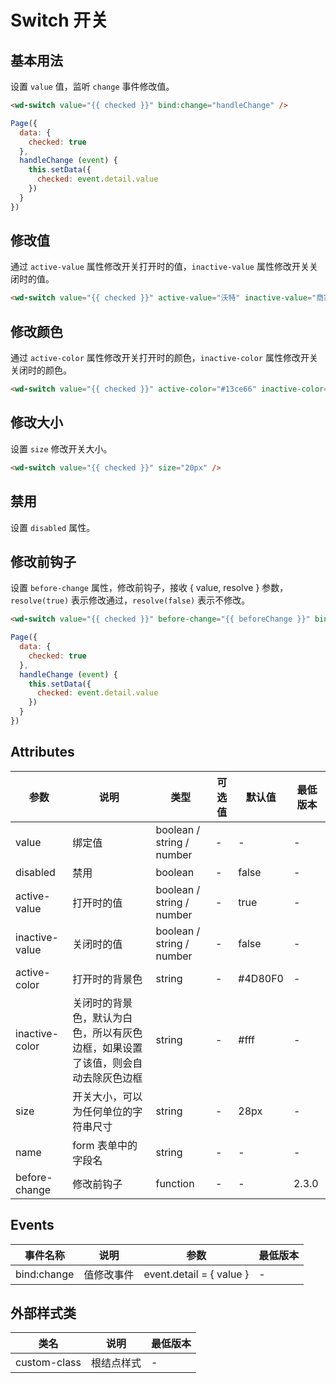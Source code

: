 <frame/>

#  Switch 开关


## 基本用法

设置 `value` 值，监听 `change` 事件修改值。

```html
<wd-switch value="{{ checked }}" bind:change="handleChange" />
```

```javascript
Page({
  data: {
    checked: true
  },
  handleChange (event) {
    this.setData({
      checked: event.detail.value
    })
  }
})
```

## 修改值

通过 `active-value` 属性修改开关打开时的值，`inactive-value` 属性修改开关关闭时的值。

```html
<wd-switch value="{{ checked }}" active-value="沃特" inactive-value="商家后台" />
```

## 修改颜色

通过 `active-color` 属性修改开关打开时的颜色，`inactive-color` 属性修改开关关闭时的颜色。

```html
<wd-switch value="{{ checked }}" active-color="#13ce66" inactive-color="#f00" />
```

## 修改大小

设置 `size` 修改开关大小。

```html
<wd-switch value="{{ checked }}" size="20px" />
```

## 禁用

设置 `disabled` 属性。

## 修改前钩子

设置 `before-change` 属性，修改前钩子，接收 { value, resolve } 参数，`resolve(true)` 表示修改通过，`resolve(false)` 表示不修改。

```html
<wd-switch value="{{ checked }}" before-change="{{ beforeChange }}" bind:change="handleChange" />
```

```javascript
Page({
  data: {
    checked: true
  },
  handleChange (event) {
    this.setData({
      checked: event.detail.value
    })
  }
})
```

## Attributes

| 参数 | 说明 | 类型 | 可选值 | 默认值 | 最低版本 |
|-----|------|-----|-------|-------|---------|
| value |	绑定值 |	boolean / string / number | - |	-  | - |
| disabled | 禁用 | boolean | - | false | - |
| active-value | 打开时的值 | boolean / string / number | - | true | - |
| inactive-value | 关闭时的值 | boolean / string / number | - | false | - |
| active-color | 打开时的背景色 | string | - | #4D80F0 | - |
| inactive-color | 关闭时的背景色，默认为白色，所以有灰色边框，如果设置了该值，则会自动去除灰色边框 | string | - | #fff | - |
| size | 开关大小，可以为任何单位的字符串尺寸 | string | - | 28px | - |
| name | form 表单中的字段名 | string | - | - | - |
| before-change | 修改前钩子 | function | - | - | 2.3.0 |

## Events

| 事件名称 | 说明 | 参数 | 最低版本 |
|--------|------|-----|---------|
| bind:change | 值修改事件 | event.detail = { value } | - |

## 外部样式类

| 类名 | 说明 | 最低版本 |
|-----|-----|---------|
| custom-class | 根结点样式 | - |
